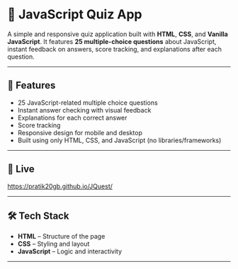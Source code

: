 # 🧠 JavaScript Quiz App

A simple and responsive quiz application built with **HTML**, **CSS**, and **Vanilla JavaScript**. It features **25 multiple-choice questions** about JavaScript, instant feedback on answers, score tracking, and explanations after each question.

---

## 🚀 Features

- 25 JavaScript-related multiple choice questions
- Instant answer checking with visual feedback
- Explanations for each correct answer
- Score tracking
- Responsive design for mobile and desktop
- Built using only HTML, CSS, and JavaScript (no libraries/frameworks)

---

## 📸 Live
https://pratik20gb.github.io/JQuest/


---

## 🛠️ Tech Stack

- **HTML** – Structure of the page
- **CSS** – Styling and layout
- **JavaScript** – Logic and interactivity

---
